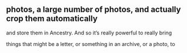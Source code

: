 ## photos, a large number of photos, and actually crop them automatically

and store them in Ancestry. And so it’s really powerful to really bring

things that might be a letter, or something in an archive, or a photo, to